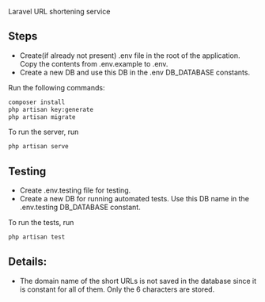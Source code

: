 Laravel URL shortening service

## Steps
- Create(if already not present) .env file in the root of the application. Copy the contents from .env.example to .env.
- Create a new DB and use this DB in the .env DB_DATABASE constants.

Run the following commands:
```bash
composer install
php artisan key:generate
php artisan migrate
```

To run the server, run
```bash
php artisan serve
```

## Testing

- Create .env.testing file for testing. 
- Create a new DB for running automated tests. Use this DB name in the .env.testing DB_DATABASE constant.

To run the tests, run
```bash
php artisan test
```

## Details:
- The domain name of the short URLs is not saved in the database since it is constant for all of them. Only the 6 characters are stored.
